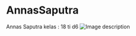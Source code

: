 # AnnasSaputra
Annas Saputra
kelas : 18 ti d6
![Image description](https://img.techpowerup.org/200509/mockupnya.png)

